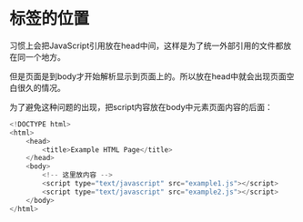 # 标签的位置

习惯上会把JavaScript引用放在head中间，这样是为了统一外部引用的文件都放在同一个地方。

但是页面是到body才开始解析显示到页面上的。所以放在head中就会出现页面空白很久的情况。

为了避免这种问题的出现，把script内容放在body中元素页面内容的后面：
```js
<!DOCTYPE html>
<html>
    <head>
        <title>Example HTML Page</title>
    </head>
    <body>
        <!-- 这里放内容 -->
        <script type="text/javascript" src="example1.js"></script>
        <script type="text/javascript" src="example2.js"></script>
    </body>
</html>
```